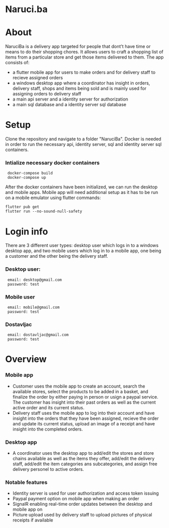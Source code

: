# Naruci.ba
# About
NaruciBa is a delivery app targeted for people that dont't have time or means to do their shopping chores. It allows users to craft a shopping list of items from a particular store and get those items delivered to them. The app consists of:
  - a flutter mobile app for users to make orders and for delivery staff to recieve assigned orders
  - a windows desktop app where a coordinator has insight in orders, delivery staff, shops and items being sold and is mainly used for assigning orders to delivery staff 
  - a main api server and a identity server for authorization
  - a main sql database and a identity server sql database

# Setup
Clone the repository and navigate to a folder "NaruciBa". Docker is needed in order to run the necessary api, identity server, sql and identity server sql containers.

### Intialize necessary docker containers
 ```
  docker-compose build
  docker-compose up
 ```
 After the docker containers have been initialized, we can run the desktop and mobile apps. Mobile app will need additional setup as it has to be run on a mobile emulator using flutter commands:
  ```
  flutter pub get
  flutter run --no-sound-null-safety
 ```
# Login info
There are 3 different user types: desktop user which logs in to a windows desktop app, and two mobile users which log in to a mobile app, one being a customer and the other being the delivery staff.
### Desktop user:
 ```
  email: desktop@gmail.com
  password: test
 ```
### Mobile user
 ```
  email: mobile@gmail.com
  password: test
 ```
### Dostavljac
 ```
  email: dostavljac@gmail.com
  password: test
 ```
 
# Overview
### Mobile app
- Customer uses the mobile app to create an account, search the available stores, select the products to be added in a basket, and finalize the order by either paying in person or usign a paypal service. The customer has insight into their past orders as well as the current active order and its current status.
- Delivery staff uses the mobile app to log into their account and have insight into the orders that they have been assigned, recieve the order and update its current status, upload an image of a receipt and have insight into the completed orders.

### Desktop app
- A coordinator uses the desktop app to add/edit the stores and store chains available as well as the items they offer, add/edit the delivery staff, add/edit the item categories ans subcategories, and assign free delivery personel to active orders.

### Notable features
- Identity server is used for user authorization and access token issuing
- Paypal payment option on mobile app when making an order
- SignalR enabling real-time order updates between the desktop and mobile app on
- Picture upload used by delivery staff to upload pictures of physical receipts if available


























